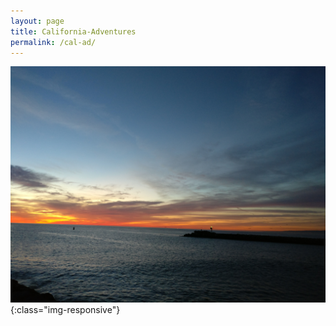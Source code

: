 ```yaml
---
layout: page
title: California-Adventures
permalink: /cal-ad/
---
```

![Monterey](/assets/img/front.jpg){:class="img-responsive"}
